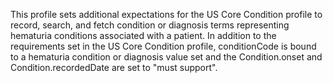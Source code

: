 This profile sets additional expectations for the US Core Condition profile to record, search, and fetch condition or diagnosis terms representing hematuria conditions associated with a patient. In addition to the requirements set in the US Core Condition profile, conditionCode is bound to a hematuria condition or diagnosis value set and the Condition.onset and Condition.recordedDate are set to "must support".